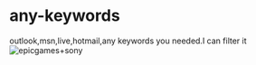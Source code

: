 # any-keywords
outlook,msn,live,hotmail,any keywords you needed.I can filter it
![epicgames+sony](https://github.com/user-attachments/assets/77ebb0e4-2016-4f1d-9eff-64d9aaa90930)


